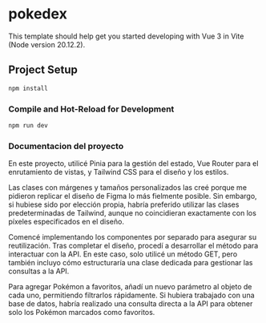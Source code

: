 # pokedex

This template should help get you started developing with Vue 3 in Vite (Node version 20.12.2).

## Project Setup

```sh
npm install
```

### Compile and Hot-Reload for Development

```sh
npm run dev
```

### Documentacion del proyecto

En este proyecto, utilicé Pinia para la gestión del estado, Vue Router para el enrutamiento de vistas, y Tailwind CSS para el diseño y los estilos.

Las clases con márgenes y tamaños personalizados las creé porque me pidieron replicar el diseño de Figma lo más fielmente posible. Sin embargo, si hubiese sido por elección propia, habría preferido utilizar las clases predeterminadas de Tailwind, aunque no coincidieran exactamente con los píxeles especificados en el diseño.

Comencé implementando los componentes por separado para asegurar su reutilización. Tras completar el diseño, procedí a desarrollar el método para interactuar con la API. En este caso, solo utilicé un método GET, pero también incluyo cómo estructuraría una clase dedicada para gestionar las consultas a la API.

Para agregar Pokémon a favoritos, añadí un nuevo parámetro al objeto de cada uno, permitiendo filtrarlos rápidamente. Si hubiera trabajado con una base de datos, habría realizado una consulta directa a la API para obtener solo los Pokémon marcados como favoritos.
